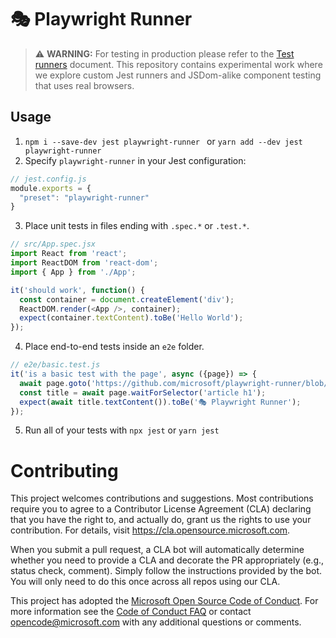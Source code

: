 # 🎭 Playwright Runner
> :warning: **WARNING:** For testing in production please refer to the [Test runners](https://github.com/microsoft/playwright/blob/master/docs/test-runners.md) document. This repository contains experimental work where we explore custom Jest runners and JSDom-alike component testing that uses real browsers.

## Usage

1. `npm i --save-dev jest playwright-runner ` or `yarn add --dev jest playwright-runner`
2. Specify `playwright-runner` in your Jest configuration:
```js
// jest.config.js
module.exports = {
  "preset": "playwright-runner"
}
```
3. Place unit tests in files ending with `.spec.*` or `.test.*`.
```js
// src/App.spec.jsx
import React from 'react';
import ReactDOM from 'react-dom';
import { App } from './App';

it('should work', function() {
  const container = document.createElement('div');
  ReactDOM.render(<App />, container);
  expect(container.textContent).toBe('Hello World');
});
```
4. Place end-to-end tests inside an `e2e` folder.
```js
// e2e/basic.test.js
it('is a basic test with the page', async ({page}) => {
  await page.goto('https://github.com/microsoft/playwright-runner/blob/master/README.md');
  const title = await page.waitForSelector('article h1');
  expect(await title.textContent()).toBe('🎭 Playwright Runner');
});
```
5. Run all of your tests with `npx jest` or `yarn jest`

# Contributing

This project welcomes contributions and suggestions.  Most contributions require you to agree to a
Contributor License Agreement (CLA) declaring that you have the right to, and actually do, grant us
the rights to use your contribution. For details, visit https://cla.opensource.microsoft.com.

When you submit a pull request, a CLA bot will automatically determine whether you need to provide
a CLA and decorate the PR appropriately (e.g., status check, comment). Simply follow the instructions
provided by the bot. You will only need to do this once across all repos using our CLA.

This project has adopted the [Microsoft Open Source Code of Conduct](https://opensource.microsoft.com/codeofconduct/).
For more information see the [Code of Conduct FAQ](https://opensource.microsoft.com/codeofconduct/faq/) or
contact [opencode@microsoft.com](mailto:opencode@microsoft.com) with any additional questions or comments.

